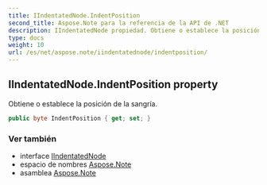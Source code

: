```yaml
---
title: IIndentatedNode.IndentPosition
second_title: Aspose.Note para la referencia de la API de .NET
description: IIndentatedNode propiedad. Obtiene o establece la posición de la sangría.
type: docs
weight: 10
url: /es/net/aspose.note/iindentatednode/indentposition/
---
```

## IIndentatedNode.IndentPosition property

Obtiene o establece la posición de la sangría.

```csharp
public byte IndentPosition { get; set; }
```

### Ver también

* interface [IIndentatedNode](../)
* espacio de nombres [Aspose.Note](../../iindentatednode/)
* asamblea [Aspose.Note](../../../)


